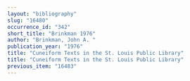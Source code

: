 ```yaml
---
layout: "bibliography"
slug: "16480"
occurrence_id: "342"
short_title: "Brinkman 1976"
author: "Brinkman, John A. "
publication_year: "1976"
title: "Cuneiform Texts in the St. Louis Public Library"
title: "Cuneiform Texts in the St. Louis Public Library"
previous_item: "16483"
---
```

